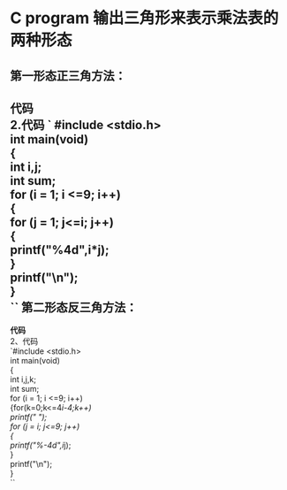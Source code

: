 C program 输出三角形来表示乘法表的两种形态  
===========     
第一形态正三角方法：  
---------------  
 __代码__   
2.代码 
`
#include <stdio.h>    
int main(void)    
{    
int i,j;    
int sum;    
for (i = 1; i <=9; i++)    
{    
for (j = 1; j<=i; j++)    
{    
printf("%4d",i*j);    
}    
printf("\n");    
}   
``
第二形态反三角方法：  
---------------  
 __代码__   
2、代码     
`#include <stdio.h>  
int main(void)  
{  
int i,j,k;  
int sum;  
for (i = 1; i <=9; i++)  
{for(k=0;k<=4*i-4;k++)  
printf(" ");  
for (j = i; j<=9; j++)  
{  
printf("%-4d",i*j);  
}  
printf("\n");  
}  
``




